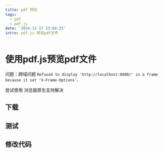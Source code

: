 ```yaml
---
title: pdf 预览
tags:
  - pdf
  - pdf.js
date: '2024-12-17 23:04:35'
intro: pdf.js 预览pdf文件
---
```


# 使用pdf.js预览pdf文件


问题：跨域问题
`Refused to display 'http://localhost:8080/' in a frame because it set 'X-Frame-Options'。`

尝试使用 浏览器原生支持解决


## 下载


## 测试

## 修改代码
